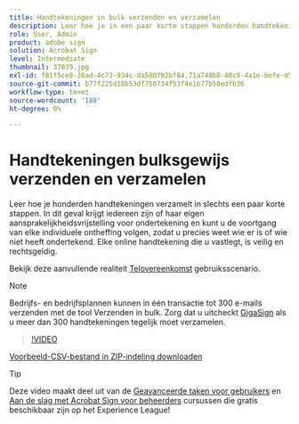 ```yaml
---
title: Handtekeningen in bulk verzenden en verzamelen
description: Leer hoe je in een paar korte stappen honderden handtekeningen tegelijk verzamelt voor elk document
role: User, Admin
product: adobe sign
solution: Acrobat Sign
level: Intermediate
thumbnail: 37839.jpg
exl-id: f81f5ce8-26ad-4c73-934c-da580782bf84,71a748b0-48c9-4a1e-befe-d5f311d6c05e
source-git-commit: b77f225d18b53df750734f53f4e1b77b58edfb36
workflow-type: tm+mt
source-wordcount: '188'
ht-degree: 0%

---
```


# Handtekeningen bulksgewijs verzenden en verzamelen

Leer hoe je honderden handtekeningen verzamelt in slechts een paar korte stappen. In dit geval krijgt iedereen zijn of haar eigen aansprakelijkheidsvrijstelling voor ondertekening en kunt u de voortgang van elke individuele ontheffing volgen, zodat u precies weet wie er is of wie niet heeft ondertekend. Elke online handtekening die u vastlegt, is veilig en rechtsgeldig.

Bekijk deze aanvullende realiteit [Telovereenkomst](https://experienceleague.adobe.com/docs/document-cloud-learn/sign-learning-hub/expand/recipes/gov/usecasegovtelework.html?lang=en) gebruiksscenario.

>[!NOTE]
>
>Bedrijfs- en bedrijfsplannen kunnen in één transactie tot 300 e-mails verzenden met de tool Verzenden in bulk. Zorg dat u uitcheckt [GigaSign](https://experienceleague.adobe.com/docs/document-cloud-learn/sign-learning-hub/develop/custom/gigasign.html?lang=en) als u meer dan 300 handtekeningen tegelijk moet verzamelen.

>[!VIDEO](https://video.tv.adobe.com/v/33655?hidetitle=true)

[Voorbeeld-CSV-bestand in ZIP-indeling downloaden](../assets/megasign_merge_sample.zip)

>[!TIP]
>
>Deze video maakt deel uit van de [Geavanceerde taken voor gebruikers](https://experienceleague.adobe.com/?recommended=Sign-U-1-2020.3) en [Aan de slag met Acrobat Sign voor beheerders](https://experienceleague.adobe.com/?recommended=Sign-A-1-2020.2) cursussen die gratis beschikbaar zijn op het Experience League!
